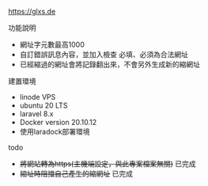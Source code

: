 <p>
    <a href="http://glxs.de" target="_blank">https://glxs.de</a>
</p>

功能說明
<ul>
    <li>網址字元數最高1000</li>
    <li>自訂錯誤訊息內容，並加入檢查 必填、必須為合法網址</li>
    <li>已經縮過的網址會將記錄翻出來，不會另外生成新的縮網址</li>
</ul>

建置環境
<ul>
    <li>linode VPS</li>
    <li>ubuntu 20 LTS</li>
    <li>laravel 8.x</li>
    <li>Docker version 20.10.12</li>
    <li>使用laradock部署環境</li>
</ul>

todo
<ul>
    <li><s>將網站轉為https(主機端設定，與此專案檔案無關)</s> 已完成</li>
    <li><s>縮址時阻擋自己產生的縮網址</s> 已完成</li>
</ul>
